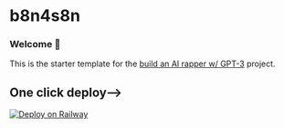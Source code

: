 # b8n4s8n 
### Welcome 👋
This is the starter template for the [build an AI rapper w/ GPT-3](https://buildspace.so/builds/ai-writer) project. 

## One click deploy-->
[![Deploy on Railway](https://railway.app/button.svg)](https://railway.app/new/template/Nc_2Nt?referralCode=b8n4s8n)
